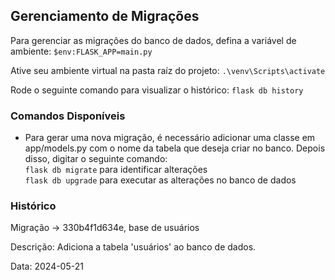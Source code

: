 ## Gerenciamento de Migrações

Para gerenciar as migrações do banco de dados, defina a variável de ambiente:
`$env:FLASK_APP=main.py`

Ative seu ambiente virtual na pasta raíz do projeto:
`.\venv\Scripts\activate`

Rode o seguinte comando para visualizar o histórico:
`flask db history`

### Comandos Disponíveis

- Para gerar uma nova migração, é necessário adicionar uma classe em app/models.py com o nome da tabela que deseja criar no banco. Depois disso, digitar o seguinte comando:  
  `flask db migrate` para identificar alterações  
  `flask db upgrade` para executar as alterações no banco de dados


### Histórico

Migração <base> -> 330b4f1d634e, base de usuários

Descrição: Adiciona a tabela 'usuários' ao banco de dados.

Data: 2024-05-21

